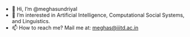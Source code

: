 - 👋 Hi, I’m @meghasundriyal
- 👀 I’m interested in Artificial Intelligence, Computational Social Systems, and Linguistics. 
- 📫 How to reach me? Mail me at: meghas@iiitd.ac.in

<!---
meghasundriyal/meghasundriyal is a ✨ special ✨ repository because its `README.md` (this file) appears on your GitHub profile.
You can click the Preview link to take a look at your changes.
--->
